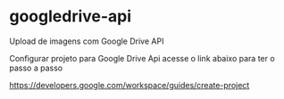 # googledrive-api
Upload de imagens com Google Drive API

Configurar projeto para Google Drive Api acesse o link abaixo para ter o passo a passo

https://developers.google.com/workspace/guides/create-project


